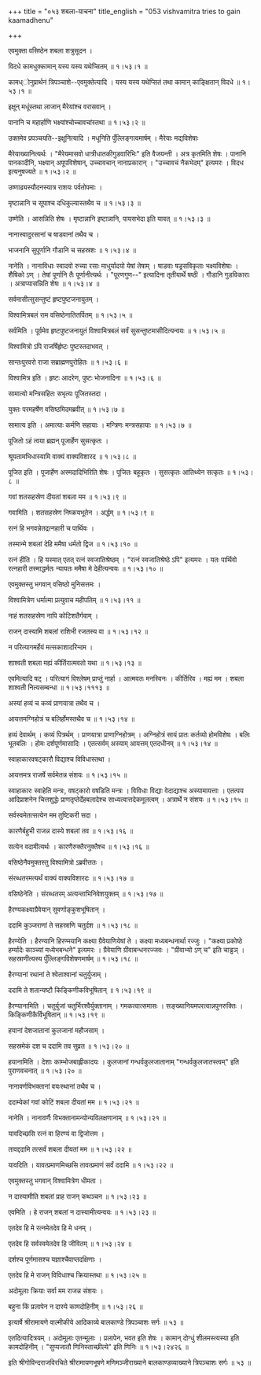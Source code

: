 +++
title = "०५३ शबला-याचना"
title_english = "053 vishvamitra tries to gain kaamadhenu"

+++


एवमुक्ता वसिष्ठेन शबला शत्रुसूदन ।  

विदधे कामधुक्कामान् यस्य यस्य यथेप्सितम्  ॥  १।५३।१  ॥   

कामध्ोनुप्रार्थनं त्रिपञ्चाशे--एवमुक्तेत्यादि । यस्य यस्य यथेप्सितं तथा
कामान् काङ्क्षितान् विदधे  ॥  १।५३।१  ॥   

  

इक्षून् मधूंस्तथा लाजान् मैरेयांश्च वरासवान् ।  

पानानि च महार्हाणि भक्ष्यांश्चोच्चावचांस्तथा  ॥  १।५३।२  ॥   

उक्तमेव प्रपञ्चयति--इक्षूनित्यादि । मधूनिति पुँल्लिङ्गत्वमार्षम् ।
मैरेयाः मद्यविशेषाः  

मैरेयाख्यानित्यर्थः । "मैरेयमासवो धात्रीधातकीगुडवारिभिः" इति वैजयन्ती ।
अत्र कृतमिति शेषः । पानानि पानकादीनि, भक्ष्यान् अपूपविशेषान्, उच्चावचान्
नानाप्रकारान् । "उच्चावचं नैकभेदम्" इत्यमरः । विदध इत्यनुषज्यते  ॥ 
१।५३।२  ॥   

  

उष्णाढ्यस्यौदनस्यात्र राशयः पर्वतोपमाः ।  

मृष्टान्नानि च सूपाश्च दधिकुल्यास्तथैव च  ॥  १।५३।३  ॥   

उष्णेति । आसन्निति शेषः । मृष्टान्नानि इष्टान्नानि, पायसभेदा इति यावत्
 ॥  १।५३।३  ॥   

  

नानास्वादुरसानां च षाडवानां तथैव च ।  

भाजनानि सुपूर्णानि गौडानि च सहस्रशः  ॥  १।५३।४  ॥   

नानेति । नानाविधाः स्वादवो रुच्या रसाः माधुर्यादयो येषां तेषाम् । षाडवाः
षड्रसविकृताः भक्ष्यविशेषाः । शैषिको ऽण् । तेषां पूर्णानि तैः
पूर्णानीत्यर्थः । "पूरणगुण--" इत्यादिना तृतीयार्थे षष्ठी । गौडानि
गुडविकाराः । अत्राप्यासन्निति शेषः  ॥  १।५३।४  ॥   

  

सर्वमासीत्सुसन्तुष्टं हृष्टपुष्टजनायुतम् ।  

विश्वामित्रबलं राम वसिष्ठेनातितर्पितम्  ॥  १।५३।५  ॥   

सर्वमिति । पूर्वमेव हृष्टपुष्टजनायुतं विश्वामित्रबलं सर्वं
सुसन्तुष्टमासीदित्यन्वयः  ॥  १।५३।५  ॥   

  

विश्वामित्रो ऽपि राजर्षिर्हृष्टः पुष्टस्तदाभवत् ।  

सान्तःपुरवरो राजा सब्राह्मणपुरोहितः  ॥  १।५३।६  ॥   

विश्वामित्र इति । हृष्टः आदरेण, पुष्टः भोजनादिना  ॥  १।५३।६  ॥   

  

सामात्यो मन्त्रिसहितः सभृत्यः पूजितस्तदा ।  

युक्तः परमहर्षेण वसिष्ठमिदमब्रवीत्  ॥  १।५३।७  ॥   

सामात्य इति । अमात्याः कर्मणि सहायाः । मन्त्रिणः मन्त्रसहायाः  ॥  १।५३।७
 ॥   

  

पूजितो ऽहं त्वया ब्रह्मन् पूजार्हेण सुसत्कृतः ।  

श्रूयतामभिधास्यामि वाक्यं वाक्यविशारद  ॥  १।५३।८  ॥   

पूजित इति । पूजार्हेण अस्मदादिभिरिति शेषः । पूजितः बहूकृतः । सुसत्कृतः
आतिथ्येन सत्कृतः  ॥  १।५३।८  ॥   

  

गवां शतसहस्रेण दीयतां शबला मम  ॥  १।५३।९  ॥   

गवामिति । शतसहस्रेण निष्क्रयभूतेन । अर्द्धम्  ॥  १।५३।९  ॥   

  

रत्नं हि भगवन्नेतद्रत्नहारी च पार्थिवः ।  

तस्मान्मे शबलां देहि ममैषा धर्मतो द्विज  ॥  १।५३।१०  ॥   

रत्नं हीति । हि यस्मात् एतत् रत्नं स्वजातिश्रेष्ठम् । "रत्नं
स्वजातिश्रेष्ठे ऽपि" इत्यमरः । यतः पार्थिवो रत्नहारी तस्माद्धर्मतः
न्यायतः ममैषा मे देहीत्यन्वयः  ॥  १।५३।१०  ॥   

  

एवमुक्तस्तु भगवान् वसिष्ठो मुनिसत्तमः ।  

विश्वामित्रेण धर्मात्मा प्रत्युवाच महीपतिम्  ॥  १।५३।११  ॥   

नाहं शतसहस्रेण नापि कोटिशतैर्गवाम् ।  

राजन् दास्यामि शबलां राशिभी रजतस्य वा  ॥  १।५३।१२  ॥   

न परित्यागमर्हेयं मत्सकाशादरिन्दम ।  

शाश्वती शबला मह्यं कीर्तिरात्मवतो यथा  ॥  १।५३।१३  ॥   

एवमित्यादि षट् । परित्यागं विश्लेषम् प्राप्तुं नार्हा । आत्मवतः मनस्विनः
। कीर्तिरिव । मह्यं मम । शबला शाश्वती नित्यसम्बन्धा  ॥  १।५३।१११३  ॥   

  

अस्यां हव्यं च कव्यं प्राणयात्रा तथैव च ।  

आयत्तमग्निहोत्रं च बलिर्होमस्तथैव च  ॥  १।५३।१४  ॥   

हव्यं देवार्थम् । कव्यं पित्रर्थम् । प्राणयात्रा प्राणाग्निहोत्रम् ।
अग्निहोत्रं सायं प्रातः कर्तव्यो होमविशेषः । बलिः भूतबलिः । होमः
दर्शपूर्णमासादिः । एतत्सर्वम् अस्याम् आयत्तम् एतदधीनम्  ॥  १।५३।१४  ॥   

  

स्वाहाकारवषट्कारौ विद्याश्च विविधास्तथा ।  

आयत्तमत्र राजर्षे सर्वमेतन्न संशयः  ॥  १।५३।१५  ॥   

स्वाहाकारः स्वाहेति मन्त्रः, वषट्कारो वषडिति मन्त्रः । विविधाः विद्याः
वेदाद्याश्च अस्यामायत्ताः । एतत्पय आदिप्राशनेन चित्तशुद्धेः
प्राणतृप्तेर्देहबलादेश्च साध्यत्वात्तदेकमूलत्वम् । अत्रार्थे न संशयः  ॥ 
१।५३।१५  ॥   

  

सर्वस्वमेतत्सत्येन मम तुष्टिकरी सदा ।  

कारणैर्बहुभी राजन्न दास्ये शबलां तव  ॥  १।५३।१६  ॥   

सत्येन वदामीत्यर्थः । कारणैरुक्तैरनुक्तैश्च  ॥  १।५३।१६  ॥   

  

वसिष्ठेनैवमुक्तस्तु विश्वामित्रो ऽब्रवीत्ततः ।  

संरब्धतरमत्यर्थं वाक्यं वाक्यविशारदः  ॥  १।५३।१७  ॥   

वसिष्ठेनेति । संरब्धतरम् अत्यन्ताभिनिवेशयुक्तम्  ॥  १।५३।१७  ॥   

  

हैरण्यकक्ष्याग्रैवेयान् सुवर्णाङ्कुशभूषितान् ।  

ददामि कुञ्जराणां ते सहस्राणि चतुर्दश  ॥  १।५३।१८  ॥   

हैरण्येति । हैरण्यानि हिरण्मयानि कक्ष्या ग्रैवेयाणियेषां ते । कक्ष्या
मध्यबन्धनार्था रज्जुः । "कक्ष्या प्रकोष्ठे हर्म्यादेः काञ्च्यां
मध्येभबन्धने" इत्यमरः । ग्रैवेयाणि ग्रीवाबन्धनरज्जवः । "ग्रीवाभ्यो ऽण्
च" इति चाड्ढञ् । सहस्राणीत्यस्य पुँल्लिङ्गविशेषणमार्षम्  ॥  १।५३।१८  ॥   

  

हैरण्यानां रथानां ते श्वेताश्वानां चतुर्युजाम् ।  

ददामि ते शतान्यष्टौ किङ्किणीकविभूषितान्  ॥  १।५३।१९  ॥   

हैरण्यानामिति । चतुर्युजां चतुर्भिरश्वैर्युक्तानाम् । गमकत्वात्समासः ।
सङ्ख्यानियमपरत्वान्नपुनरुक्तिः । किङ्किणीकैर्विभूषितान्  ॥  १।५३।१९  ॥   

  

हयानां देशजातानां कुलजानां महौजसाम् ।  

सहस्रमेकं दश च ददामि तव सुव्रत  ॥  १।५३।२०  ॥   

हयानामिति । देशाः काम्भोजबाह्लीकादयः । कुलजानां गन्धर्वकुलजातानाम्
"गन्धर्वकुलजातस्त्वम्" इति पुराणवचनात्  ॥  १।५३।२०  ॥   

  

नानावर्णविभक्तानां वयःस्थानां तथैव च ।  

ददाम्येकां गवां कोटिं शबला दीयतां मम  ॥  १।५३।२१  ॥   

नानेति । नानावर्णैः विभक्तानामन्योन्यविलक्षणानाम्  ॥  १।५३।२१  ॥   

  

यावदिच्छसि रत्नं वा हिरण्यं वा द्विजोत्तम ।  

तावद्ददामि तत्सर्वं शबला दीयतां मम  ॥  १।५३।२२  ॥   

यावदिति । यावत्प्रमाणमिच्छसि तावत्प्रमाणं सर्वं ददामि  ॥  १।५३।२२  ॥   

  

एवमुक्तस्तु भगवान् विश्वामित्रेण धीमता ।  

न दास्यामीति शबलां प्राह राजन् कथञ्चन  ॥  १।५३।२३  ॥   

एवमिति । हे राजन् शबलां न दास्यामीत्यन्वयः  ॥  १।५३।२३  ॥   

  

एतदेव हि मे रत्नमेतदेव हि मे धनम् ।  

एतदेव हि सर्वस्वमेतदेव हि जीवितम्  ॥  १।५३।२४  ॥   

दर्शश्च पूर्णमासश्च यज्ञाश्चैवाप्तदक्षिणाः ।  

एतदेव हि मे राजन् विविधाश्च क्रियास्तथा  ॥  १।५३।२५  ॥   

अदोमूलाः क्रियाः सर्वा मम राजन्न संशयः ।  

बहुना किं प्रलापेन न दास्ये कामदोहिनीम्  ॥  १।५३।२६  ॥   

इत्यार्षे श्रीरामायणे वाल्मीकीये आदिकाव्ये बालकाण्डे त्रिपञ्चाशः सर्गः
 ॥  ५३  ॥   

एतदित्यादित्रयम् । अदोमूलाः एतन्मूलाः । प्रलापेन, भवत इति शेषः । कामान्
दोग्धुं शीलमस्त्यस्या इति कामदोहिनीम् । "सुप्यजातौ णिनिस्ताच्छील्ये" इति
णिनिः  ॥  १।५३।२४२६  ॥   

इति श्रीगोविन्दराजविरचिते श्रीरामायणभूषणे मणिमञ्जीराख्याने
बालकाण्डव्याख्याने त्रिपञ्चाशः सर्गः  ॥  ५३  ॥   

  


